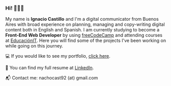 ### Hi!  🙋🏼‍♂️

My name is **Ignacio Castillo** and I'm a digital communicator from Buenos Aires with broad experience on planning, managing and copy-writing digital content both in English and Spanish. I am currently studying to become a **Front-End Web Developer** by using [freeCodeCamp](https://www.freecodecamp.org) and attending courses at [EducaciónIT](https://www.educacionit.com). Here you will find some of the projects I've been working on while going on this journey.

💻 If you would like to see my portfolio, [click here](https://neatdisorder.github.io/portfolio-2020/).

💼 You can find my full resume at [LinkedIn](https://www.linkedin.com/in/nachocast92).

📬 Contact me: nachocast92 (at) gmail.com

<!--
**neatdisorder/neatdisorder** is a ✨ _special_ ✨ repository because its `README.md` (this file) appears on your GitHub profile.

Here are some ideas to get you started:

- 🔭 I’m currently working on ...
- 🌱 I’m currently learning ...
- 👯 I’m looking to collaborate on ...
- 🤔 I’m looking for help with ...
- 💬 Ask me about ...
- 📫 How to reach me: ...
- 😄 Pronouns: ...
- ⚡ Fun fact: ...
-->
